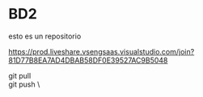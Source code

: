 # BD2
esto es un repositorio

https://prod.liveshare.vsengsaas.visualstudio.com/join?81D77B8EA7AD4DBAB58DF0E39527AC9B5048 

git pull <nombre repo> <rama> \
git push <nombre repo> <rama> \
